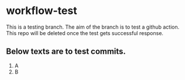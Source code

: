 # workflow-test
This is a testing branch.
The aim of the branch is to test a github action.
This repo will be deleted once the test gets successful response.

## Below texts are to test commits.
1. A
2. B
